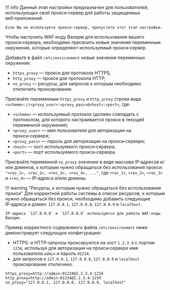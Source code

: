 !!! info
    Данный этап настройки предназначен для пользователей, использующих свой прокси‑сервер для работы защищаемых веб‑приложений.
    
    Если Вы не используете прокси‑сервер, пропустите этот этап настройки.

Чтобы настроить WAF‑ноду Валарм для использования вашего прокси‑сервера, необходимо присвоить новые значения переменным окружения, которые определяют используемый прокси‑сервер.

Добавьте в файл `/etc/environment` новые значения переменных окружения:
*   `https_proxy` — прокси для протокола HTTPS;
*   `http_proxy` — прокси для протокола HTTP;
*   `no_proxy` — ресурсы, для запросов к которым необходимо отключить проксирование.

Присвойте переменным `https_proxy` и `http_proxy` строки вида `<scheme>://<proxy_user>:<proxy_pass>@<host>:<port>`, где:
* `<scheme>` — используемый протокол (должен совпадать с протоколом, для которого настраивается прокси в текущей переменной окружения);
* `<proxy_user>` — имя пользователя для авторизации на прокси‑сервере;
* `<proxy_pass>` — пароль для авторизации на прокси‑сервере;
* `<host>` — хост используемого прокси‑сервера;
* `<port>` — порт используемого прокси‑сервера.

Присвойте переменной `no_proxy` значение в виде массива IP‑адресов и/или доменов, к которым нужно обращаться без использования прокси: `"<res_1>, <res_2>, <res_3>, <res_4>, ..."`, где `<res_1>`, `<res_2>`, `<res_3>` и `<res_4>` — IP‑адреса и/или домены.

!!! warning "Ресурсы, к которым нужно обращаться без использования прокси"
    Для корректной работы системы в список ресурсов, к которым нужно обращаться без прокси, необходимо добавить следующие IP‑адреса и домен: `127.0.0.1`, `127.0.0.8`, `127.0.0.9` и `localhost`.
    
    IP‑адреса `127.0.0.8` и `127.0.0.9` используются для работы WAF‑ноды Валарм. 

Пример корректного содержимого файла `/etc/environment` ниже демонстрирует следующую конфигурацию: 
*   HTTPS‑ и HTTP‑запросы проксируются на хост `1.2.3.4` с портом `1234`, используя для авторизации на прокси‑сервере имя пользователя `admin` и пароль `01234`.
*   для запросов к `127.0.0.1`, `127.0.0.8`, `127.0.0.9` и `localhost` проксирование отключено.

```
https_proxy=http://admin:01234@1.2.3.4:1234
http_proxy=http://admin:01234@1.2.3.4:1234
no_proxy="127.0.0.1, 127.0.0.8, 127.0.0.9, localhost"
```
